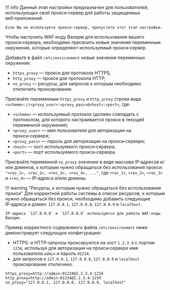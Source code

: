 !!! info
    Данный этап настройки предназначен для пользователей, использующих свой прокси‑сервер для работы защищаемых веб‑приложений.
    
    Если Вы не используете прокси‑сервер, пропустите этот этап настройки.

Чтобы настроить WAF‑ноду Валарм для использования вашего прокси‑сервера, необходимо присвоить новые значения переменным окружения, которые определяют используемый прокси‑сервер.

Добавьте в файл `/etc/environment` новые значения переменных окружения:
*   `https_proxy` — прокси для протокола HTTPS;
*   `http_proxy` — прокси для протокола HTTP;
*   `no_proxy` — ресурсы, для запросов к которым необходимо отключить проксирование.

Присвойте переменным `https_proxy` и `http_proxy` строки вида `<scheme>://<proxy_user>:<proxy_pass>@<host>:<port>`, где:
* `<scheme>` — используемый протокол (должен совпадать с протоколом, для которого настраивается прокси в текущей переменной окружения);
* `<proxy_user>` — имя пользователя для авторизации на прокси‑сервере;
* `<proxy_pass>` — пароль для авторизации на прокси‑сервере;
* `<host>` — хост используемого прокси‑сервера;
* `<port>` — порт используемого прокси‑сервера.

Присвойте переменной `no_proxy` значение в виде массива IP‑адресов и/или доменов, к которым нужно обращаться без использования прокси: `"<res_1>, <res_2>, <res_3>, <res_4>, ..."`, где `<res_1>`, `<res_2>`, `<res_3>` и `<res_4>` — IP‑адреса и/или домены.

!!! warning "Ресурсы, к которым нужно обращаться без использования прокси"
    Для корректной работы системы в список ресурсов, к которым нужно обращаться без прокси, необходимо добавить следующие IP‑адреса и домен: `127.0.0.1`, `127.0.0.8`, `127.0.0.9` и `localhost`.
    
    IP‑адреса `127.0.0.8` и `127.0.0.9` используются для работы WAF‑ноды Валарм. 

Пример корректного содержимого файла `/etc/environment` ниже демонстрирует следующую конфигурацию: 
*   HTTPS‑ и HTTP‑запросы проксируются на хост `1.2.3.4` с портом `1234`, используя для авторизации на прокси‑сервере имя пользователя `admin` и пароль `01234`.
*   для запросов к `127.0.0.1`, `127.0.0.8`, `127.0.0.9` и `localhost` проксирование отключено.

```
https_proxy=http://admin:01234@1.2.3.4:1234
http_proxy=http://admin:01234@1.2.3.4:1234
no_proxy="127.0.0.1, 127.0.0.8, 127.0.0.9, localhost"
```
